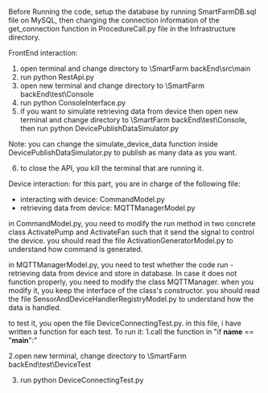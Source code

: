 Before Running the code, setup the database by running SmartFarmDB.sql file on MySQL, then changing the connection information of the get_connection function in ProcedureCall.py file in the Infrastructure directory.

FrontEnd interaction:
1. open terminal and change directory to \SmartFarm backEnd\src\main
2. run python RestApi.py
3. open new terminal and change directory to \SmartFarm backEnd\test\Console
4. run python ConsoleInterface.py
5. if you want to simulate retrieving data from device then open new terminal and change directory to \SmartFarm backEnd\test\Console,
then run python DevicePublishDataSimulator.py

Note: you can change the simulate_device_data function inside DevicePublishDataSimulator.py to publish as many data as you want.

6. to close the API, you kill the terminal that are running it.



Device interaction:
for this part, you are in charge of the following file:
+ interacting with device: CommandModel.py
+ retrieving data from device: MQTTManagerModel.py

in CommandModel.py, you need to modify the run method in two concrete class ActivatePump and ActivateFan such that it send the signal to control the device.
you should read the file ActivationGeneratorModel.py to understand how command is generated.

in MQTTManagerModel.py, you need to test whether the code run - retrieving data from device and store in database.
In case it does not function properly, you need to modify the class MQTTManager. when you modify it, you keep the interface of the class's constructor.
you should read the file SensorAndDeviceHandlerRegistryModel.py to understand how the data is handled.

to test it, you open the file DeviceConnectingTest.py. in this file, i have written a function for each test.
To run it:
1.call the function in "if __name__ == "__main__":"

2.open new terminal, change directory to \SmartFarm backEnd\test\DeviceTest

3. run python DeviceConnectingTest.py

